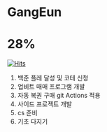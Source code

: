 # GangEun 
# 28%

[![Hits](https://hits.seeyoufarm.com/api/count/incr/badge.svg?url=https%3A%2F%2Fgithub.com%2FGangEunzzang%2FGangEun%2Fedit%2Fmain%2FREADME.md&count_bg=%2379C83D&title_bg=%23555555&icon=&icon_color=%23E7E7E7&title=hits&edge_flat=false)](https://hits.seeyoufarm.com)

1. 백준 플레 달성 및 코테 신청
2. 업비트 매매 프로그램 개발
3. 자동 복권 구매 git Actions 적용
4. 사이드 프로젝트 개발
5. cs 준비
6. 기초 다지기
